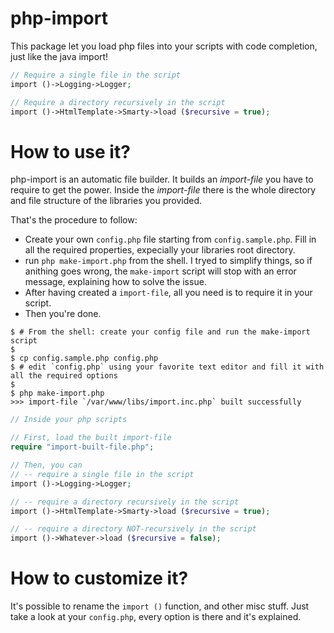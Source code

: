 php-import
==========

This package let you load php files into your scripts with code completion,
just like the java import!


```php
// Require a single file in the script
import ()->Logging->Logger;

// Require a directory recursively in the script
import ()->HtmlTemplate->Smarty->load ($recursive = true);
```

# How to use it?
php-import is an automatic file builder. It builds an _import-file_ you have to require to get the power.
Inside the _import-file_ there is the whole directory and file structure of the libraries you provided.

That's the procedure to follow:
* Create your own `config.php` file starting from `config.sample.php`.
Fill in all the required properties, expecially your libraries root directory.
* run `php make-import.php` from the shell. I tryed to simplify things, so if anithing goes wrong, the `make-import` script will stop with an error message, explaining how to solve the issue.
* After having created a `import-file`, all you need is to require it in your script.
* Then you're done.

```shell
$ # From the shell: create your config file and run the make-import script
$ 
$ cp config.sample.php config.php
$ # edit `config.php` using your favorite text editor and fill it with all the required options
$ 
$ php make-import.php
>>> import-file `/var/www/libs/import.inc.php` built successfully
```
```php
// Inside your php scripts

// First, load the built import-file
require "import-built-file.php";

// Then, you can
// -- require a single file in the script
import ()->Logging->Logger;

// -- require a directory recursively in the script
import ()->HtmlTemplate->Smarty->load ($recursive = true);

// -- require a directory NOT-recursively in the script
import ()->Whatever->load ($recursive = false);
```




# How to customize it?
It's possible to rename the `import ()` function, and other misc stuff.
Just take a look at your `config.php`, every option is there and it's explained.

